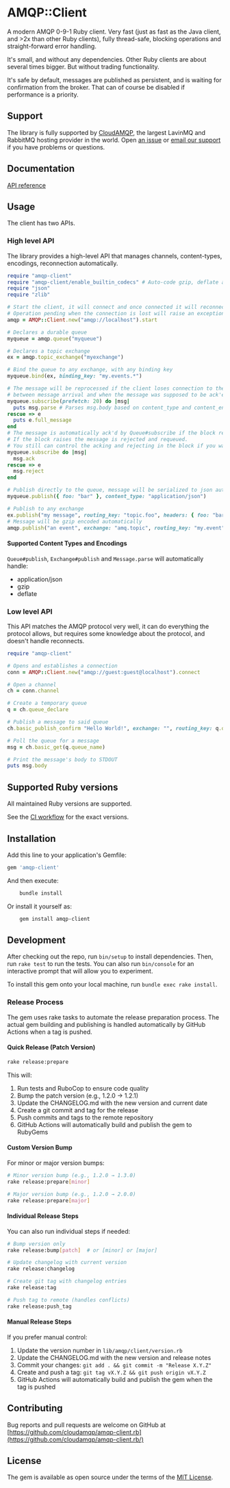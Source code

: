 # AMQP::Client

A modern AMQP 0-9-1 Ruby client. Very fast (just as fast as the Java client, and >2x than other Ruby clients), fully thread-safe, blocking operations and straight-forward error handling.

It's small, and without any dependencies. Other Ruby clients are about several times bigger. But without trading functionality.

It's safe by default, messages are published as persistent, and is waiting for confirmation from the broker. That can of course be disabled if performance is a priority.

## Support

The library is fully supported by [CloudAMQP](https://www.cloudamqp.com), the largest LavinMQ and RabbitMQ hosting provider in the world. Open [an issue](https://github.com/cloudamqp/amqp-client.rb/issues) or [email our support](mailto:support@cloudamqp.com) if you have problems or questions.

## Documentation

[API reference](https://cloudamqp.github.io/amqp-client.rb/)

## Usage

The client has two APIs.

### High level API

The library provides a high-level API that manages channels, content-types, encodings, reconnection automatically.

```ruby
require "amqp-client"
require "amqp-client/enable_builtin_codecs" # Auto-code gzip, deflate and json
require "json"
require "zlib"

# Start the client, it will connect and once connected it will reconnect if that connection is lost
# Operation pending when the connection is lost will raise an exception (not timeout)
amqp = AMQP::Client.new("amqp://localhost").start

# Declares a durable queue
myqueue = amqp.queue("myqueue")

# Declares a topic exchange
ex = amqp.topic_exchange("myexchange")

# Bind the queue to any exchange, with any binding key
myqueue.bind(ex, binding_key: "my.events.*")

# The message will be reprocessed if the client loses connection to the broker
# between message arrival and when the message was supposed to be ack'ed.
myqueue.subscribe(prefetch: 20) do |msg|
  puts msg.parse # Parses msg.body based on content_type and content_encoding
rescue => e
  puts e.full_message
end
# The message is automatically ack'd by Queue#subscribe if the block returns successfully
# If the block raises the message is rejected and requeued.
# You still can control the acking and rejecting in the block if you want to, e.g:
myqueue.subscribe do |msg|
  msg.ack
rescue => e
  msg.reject
end

# Publish directly to the queue, message will be serialized to json automatically
myqueue.publish({ foo: "bar" }, content_type: "application/json")

# Publish to any exchange
ex.publish("my message", routing_key: "topic.foo", headers: { foo: "bar" })
# Message will be gzip encoded automatically
amqp.publish("an event", exchange: "amq.topic", routing_key: "my.event", content_encoding: "gzip")
```

#### Supported Content Types and Encodings

`Queue#publish`, `Exchange#publish` and `Message.parse` will automatically handle:

* application/json
* gzip
* deflate

### Low level API

This API matches the AMQP protocol very well, it can do everything the protocol allows, but requires some knowledge about the protocol, and doesn't handle reconnects.

```ruby
require "amqp-client"

# Opens and establishes a connection
conn = AMQP::Client.new("amqp://guest:guest@localhost").connect

# Open a channel
ch = conn.channel

# Create a temporary queue
q = ch.queue_declare

# Publish a message to said queue
ch.basic_publish_confirm "Hello World!", exchange: "", routing_key: q.queue_name, persistent: true

# Poll the queue for a message
msg = ch.basic_get(q.queue_name)

# Print the message's body to STDOUT
puts msg.body
```

## Supported Ruby versions

All maintained Ruby versions are supported.

See the [CI workflow](https://github.com/cloudamqp/amqp-client.rb/blob/main/.github/workflows/main.yml) for the exact versions.

## Installation

Add this line to your application's Gemfile:

```ruby
gem 'amqp-client'
```

And then execute:

```bash
    bundle install
```

Or install it yourself as:

```bash
    gem install amqp-client
```

## Development

After checking out the repo, run `bin/setup` to install dependencies. Then, run `rake test` to run the tests. You can also run `bin/console` for an interactive prompt that will allow you to experiment.

To install this gem onto your local machine, run `bundle exec rake install`.

### Release Process

The gem uses rake tasks to automate the release preparation process. The actual gem building and publishing is handled automatically by GitHub Actions when a tag is pushed.

#### Quick Release (Patch Version)

```bash
rake release:prepare
```

This will:

1. Run tests and RuboCop to ensure code quality
2. Bump the patch version (e.g., 1.2.0 → 1.2.1)
3. Update the CHANGELOG.md with the new version and current date
4. Create a git commit and tag for the release
5. Push commits and tags to the remote repository
6. GitHub Actions will automatically build and publish the gem to RubyGems

#### Custom Version Bump

For minor or major version bumps:

```bash
# Minor version bump (e.g., 1.2.0 → 1.3.0)
rake release:prepare[minor]

# Major version bump (e.g., 1.2.0 → 2.0.0)
rake release:prepare[major]
```

#### Individual Release Steps

You can also run individual steps if needed:

```bash
# Bump version only
rake release:bump[patch]  # or [minor] or [major]

# Update changelog with current version
rake release:changelog

# Create git tag with changelog entries
rake release:tag

# Push tag to remote (handles conflicts)
rake release:push_tag
```

#### Manual Release Steps

If you prefer manual control:

1. Update the version number in `lib/amqp/client/version.rb`
2. Update the CHANGELOG.md with the new version and release notes
3. Commit your changes: `git add . && git commit -m "Release X.Y.Z"`
4. Create and push a tag: `git tag vX.Y.Z && git push origin vX.Y.Z`
5. GitHub Actions will automatically build and publish the gem when the tag is pushed

## Contributing

Bug reports and pull requests are welcome on GitHub at [https://github.com/cloudamqp/amqp-client.rb](https://github.com/cloudamqp/amqp-client.rb/)

## License

The gem is available as open source under the terms of the [MIT License](https://opensource.org/licenses/MIT).
